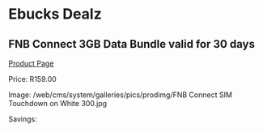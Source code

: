 
# Ebucks Dealz
## FNB Connect 3GB Data Bundle valid for 30 days
[Product Page](https://www.ebucks.com/web/shop/productSelected.do?prodId=1157244014&catId=300)

Price: R159.00

Image: /web/cms/system/galleries/pics/prodimg/FNB Connect SIM Touchdown on White 300.jpg

Savings: 


	